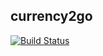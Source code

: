 ## currency2go
[![Build Status](https://drone.io/github.com/rif/currency2go/status.png)](https://drone.io/github.com/rif/currency2go/latest)
